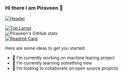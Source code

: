 ### Hi there I am Piraveen 👋
[![Header](https://raw.githubusercontent.com/pira998/pira998/pira998/master/images/praveen.png "Header")](https://some-url.dev/)

[![Top Langs](https://github-readme-stats.vercel.app/api/top-langs/?username=pira998&show_icons=true&theme=ayu-mirage)](https://github.com/pira998/github-readme-stats)
</br>
![Piraveen's GitHub stats](https://github-readme-stats.vercel.app/api?username=pira998&show_icons=true&theme=ayu-mirage)
</br>
[![Readme Card](https://github-readme-stats.vercel.app/api/pin/?username=pira998&repo=ShopOnWheel&show_icons=true&theme=ayu-mirage)](https://github.com/pira998/ShopOnWheel)

Here are some ideas to get you started:

- 🔭 I’m currently working on machine learing project
- 🌱 I’m currently learning something new
- 👯 I’m looking to collaborate on open source projects
